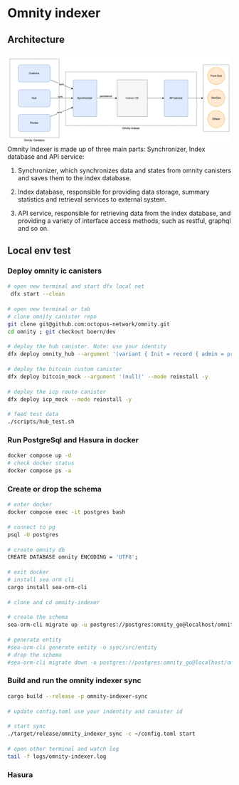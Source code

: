 

# Omnity indexer

## Architecture
![alt text](./assets/architecture.png)  
Omnity Indexer is made up of three main parts: Synchronizer, Index database and API service: 
 
1. Synchronizer, which synchronizes data and states from omnity canisters and saves them to the index database. 
 
2. Index database, responsible for providing data storage, summary statistics and retrieval services to external system. 
 
3. API service, responsible for retrieving data from the index database, and providing a variety of interface access methods, such as restful, graphql and so on. 

## Local env test

### Deploy omnity ic canisters
```bash
# open new terminal and start dfx local net
 dfx start --clean

# open new terminal or tab
# clone omnity canister repo
git clone git@github.com:octopus-network/omnity.git
cd omnity ; git checkout boern/dev

# deploy the hub canister. Note: use your identity
dfx deploy omnity_hub --argument '(variant { Init = record { admin = principal "rv3oc-smtnf-i2ert-ryxod-7uj7v-j7z3q-qfa5c-bhz35-szt3n-k3zks-fqe"} })' --mode reinstall --yes

# deploy the bitcoin custom canister
dfx deploy bitcoin_mock --argument '(null)' --mode reinstall -y

# deploy the icp route canister
dfx deploy icp_mock --mode reinstall -y

# feed test data
./scripts/hub_test.sh

```
### Run PostgreSql and Hasura in docker
```bash
docker compose up -d
# check docker status
docker compose ps -a
```

### Create or drop the schema
```bash  
# enter docker
docker compose exec -it postgres bash

# connect to pg 
psql -U postgres

# create omnity db
CREATE DATABASE omnity ENCODING = 'UTF8';

# exit docker 
# install sea orm cli
cargo install sea-orm-cli

# clone and cd omnity-indexer 

# create the schema
sea-orm-cli migrate up -u postgres://postgres:omnity_go@localhost/omnity

# generate entity
#sea-orm-cli generate entity -o sync/src/entity
# drop the schema
#sea-orm-cli migrate down -u postgres://postgres:omnity_go@localhost/omnity

```

### Build and run the omnity indexer sync


```bash
cargo build --release -p omnity-indexer-sync

# update config.toml use your indentity and canister id

# start sync
./target/release/omnity_indexer_sync -c ~/config.toml start

# open other terminal and watch log
tail -f logs/omnity-indexer.log
```

### Hasura